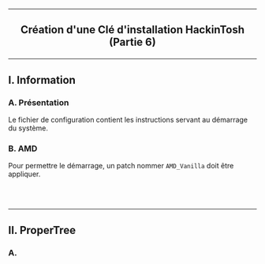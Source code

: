 --------------------------------------------------------------------------------------------------------------------------
## <p align='center'> Création d'une Clé d'installation HackinTosh (Partie 6) </p>

--------------------------------------------------------------------------------------------------------------------------
## I. Information
### A. Présentation
Le fichier de configuration contient les instructions servant au démarrage du système.

### B. AMD
Pour permettre le démarrage, un patch nommer `AMD_Vanilla` doit être appliquer.

<br />
<br />

--------------------------------------------------------------------------------------------------------------------------
## II. ProperTree
### A. 

